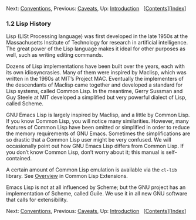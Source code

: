 <!-- This is the GNU Emacs Lisp Reference Manual
corresponding to Emacs version 27.2.

Copyright (C) 1990-1996, 1998-2021 Free Software Foundation,
Inc.

Permission is granted to copy, distribute and/or modify this document
under the terms of the GNU Free Documentation License, Version 1.3 or
any later version published by the Free Software Foundation; with the
Invariant Sections being "GNU General Public License," with the
Front-Cover Texts being "A GNU Manual," and with the Back-Cover
Texts as in (a) below.  A copy of the license is included in the
section entitled "GNU Free Documentation License."

(a) The FSF's Back-Cover Text is: "You have the freedom to copy and
modify this GNU manual.  Buying copies from the FSF supports it in
developing GNU and promoting software freedom." -->

<!-- Created by GNU Texinfo 6.7, http://www.gnu.org/software/texinfo/ -->

Next: [Conventions](Conventions.html), Previous: [Caveats](Caveats.html), Up: [Introduction](Introduction.html)   \[[Contents](index.html#SEC_Contents "Table of contents")]\[[Index](Index.html "Index")]

### 1.2 Lisp History

Lisp (LISt Processing language) was first developed in the late 1950s at the Massachusetts Institute of Technology for research in artificial intelligence. The great power of the Lisp language makes it ideal for other purposes as well, such as writing editing commands.

Dozens of Lisp implementations have been built over the years, each with its own idiosyncrasies. Many of them were inspired by Maclisp, which was written in the 1960s at MIT’s Project MAC. Eventually the implementers of the descendants of Maclisp came together and developed a standard for Lisp systems, called Common Lisp. In the meantime, Gerry Sussman and Guy Steele at MIT developed a simplified but very powerful dialect of Lisp, called Scheme.

GNU Emacs Lisp is largely inspired by Maclisp, and a little by Common Lisp. If you know Common Lisp, you will notice many similarities. However, many features of Common Lisp have been omitted or simplified in order to reduce the memory requirements of GNU Emacs. Sometimes the simplifications are so drastic that a Common Lisp user might be very confused. We will occasionally point out how GNU Emacs Lisp differs from Common Lisp. If you don’t know Common Lisp, don’t worry about it; this manual is self-contained.

A certain amount of Common Lisp emulation is available via the `cl-lib` library. See [Overview](https://www.gnu.org/software/emacs/manual/html_node/cl/index.html#Top) in Common Lisp Extensions.

Emacs Lisp is not at all influenced by Scheme; but the GNU project has an implementation of Scheme, called Guile. We use it in all new GNU software that calls for extensibility.

Next: [Conventions](Conventions.html), Previous: [Caveats](Caveats.html), Up: [Introduction](Introduction.html)   \[[Contents](index.html#SEC_Contents "Table of contents")]\[[Index](Index.html "Index")]
